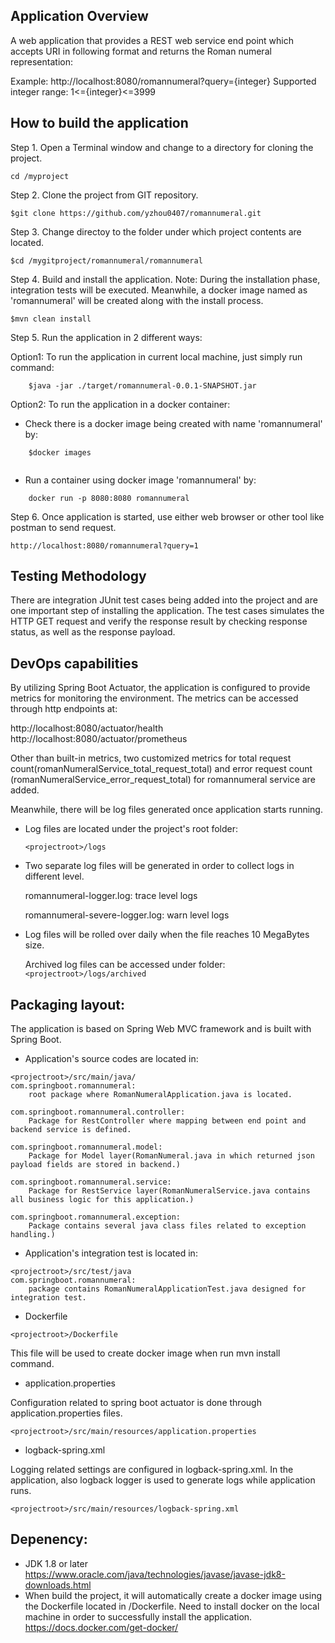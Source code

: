 ## Application Overview

A web application that provides a REST web service end point which accepts URI in following format and returns the Roman numeral representation: 

Example: http://localhost:8080/romannumeral?query={integer}
Supported integer range: 1<={integer}<=3999

## How to build the application
Step 1. Open a Terminal window and change to a directory for cloning the project.

```
cd /myproject
```

Step 2. Clone the project from GIT repository.

```
$git clone https://github.com/yzhou0407/romannumeral.git
```

Step 3. Change directoy to the folder under which project contents are located.

```
$cd /mygitproject/romannumeral/romannumeral
```

Step 4. Build and install the application.
	Note: During the installation phase, integration tests will be executed. Meanwhile, a docker image named as 'romannumeral' will be created along with the install process.

```
$mvn clean install
```

Step 5. Run the application in 2 different ways:

   Option1: To run the application in current local machine, just simply run command: 
   
```
    $java -jar ./target/romannumeral-0.0.1-SNAPSHOT.jar
```
   
   Option2: To run the application in a docker container:
   * Check there is a docker image being created with name 'romannumeral' by:
   
```
    $docker images
   
```
   
   * Run a container using docker image 'romannumeral' by:
   
```
    docker run -p 8080:8080 romannumeral
```
   	
Step 6. Once application is started, use either web browser or other tool like postman to send request.

```
http://localhost:8080/romannumeral?query=1
```

## Testing Methodology

There are integration JUnit test cases being added into the project and are one important step of installing the application. The test cases simulates the HTTP GET request and verify the response result by checking response status, as well as the response payload.

## DevOps capabilities
By utilizing Spring Boot Actuator, the application is configured to provide metrics for monitoring the environment. The metrics can be accessed through http endpoints at:

http://localhost:8080/actuator/health
http://localhost:8080/actuator/prometheus

Other than built-in metrics, two customized metrics for total request count(romanNumeralService_total_request_total) and error request count (romanNumeralService_error_request_total) for romannumeral service are added. 

Meanwhile, there will be log files generated once application starts running.
* Log files are located under the project's root folder: 

  `<projectroot>/logs`

* Two separate log files will be generated in order to collect logs in different level.

  romannumeral-logger.log: trace level logs
  
  romannumeral-severe-logger.log: warn level logs
* Log files will be rolled over daily when the file reaches 10 MegaBytes size.
  
  Archived log files can be accessed under folder:
  `<projectroot>/logs/archived`

## Packaging layout:
The application is based on Spring Web MVC framework and is built with Spring Boot.
* Application's source codes are located in:

```
<projectroot>/src/main/java/
com.springboot.romannumeral:
	root package where RomanNumeralApplication.java is located. 

com.springboot.romannumeral.controller:
	Package for RestController where mapping between end point and backend service is defined.

com.springboot.romannumeral.model:
	Package for Model layer(RomanNumeral.java in which returned json payload fields are stored in backend.)

com.springboot.romannumeral.service:
	Package for RestService layer(RomanNumeralService.java contains all business logic for this application.)

com.springboot.romannumeral.exception:
	Package contains several java class files related to exception handling.)
```

* Application's integration test is located in:

```
<projectroot>/src/test/java
com.springboot.romannumeral:
	package contains RomanNumeralApplicationTest.java designed for integration test.
```

* Dockerfile

 `<projectroot>/Dockerfile`

This file will be used to create docker image when run mvn install command.

* application.properties

Configuration related to spring boot actuator is done through application.properties files.

`<projectroot>/src/main/resources/application.properties`

* logback-spring.xml

Logging related settings are configured in logback-spring.xml. In the application, also logback logger is used to generate logs while application runs.

`<projectroot>/src/main/resources/logback-spring.xml`

## Depenency:
* JDK 1.8 or later
	https://www.oracle.com/java/technologies/javase/javase-jdk8-downloads.html
* When build the project, it will automatically create a docker image using the Dockerfile located in <projectroot>/Dockerfile. 
	Need to install docker on the local machine in order to successfully install the application.
	https://docs.docker.com/get-docker/